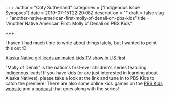 +++
author = "Coty Sutherland"
categories = ["Indigenous Issue Synopses"]
date = 2019-07-15T22:20:08Z
description = ""
draft = false
slug = "another-native-american-first-molly-of-denali-on-pbs-kids"
title = "Another Native American First: Molly of Denali on PBS Kids"

+++


I haven't had much time  to write about things lately, but I wanted to point this out :D

[Alaska Native girl leads animated kids TV show in US first](https://www.newsobserver.com/entertainment/celebrities/article232395372.html)

"Molly of Denali" is the nation's first-ever children's series featuring indigenous leads! If you have kids (or are just interested in learning about Alaska Natives), please take a look at the link and tune in to PBS Kids to catch the premiere! There are also some online kids games on the [PBS Kids website](https://pbskids.org/molly) and a [podcast](https://mollyofdenalipodcast.org/) that goes along with the series!

